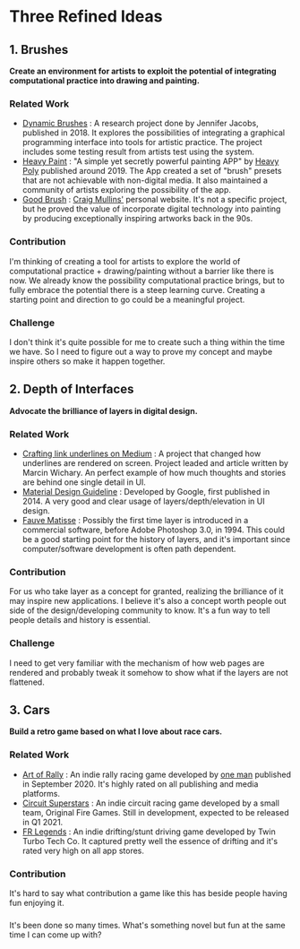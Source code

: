 # Three Refined Ideas
## 1. Brushes
**Create an environment for artists to exploit the potential of integrating computational practice into drawing and painting.**
### Related Work
- [Dynamic Brushes](https://jenniferjacobs.mat.ucsb.edu/index.html#db) : A research project done by Jennifer Jacobs, published in 2018. It explores the possibilities of integrating a graphical programming interface into tools for artistic practice. The project includes some testing result from artists test using the system.
- [Heavy Paint](https://www.heavypaint.app/home) : "A simple yet secretly powerful painting APP" by [Heavy Poly](https://www.heavypoly.com/contact) published around 2019. The App created a set of "brush" presets that are not achievable with non-digital media. It also maintained a community of artists exploring the possibility of the app. 
- [Good Brush](http://www.goodbrush.com/) : [Craig Mullins'](https://www.wikiart.org/en/craig-mullins) personal website. It's not a specific project, but he proved the value of incorporate digital technology into painting by producing exceptionally inspiring artworks back in the 90s.
### Contribution
I'm thinking of creating a tool for artists to explore the world of computational practice + drawing/painting without a barrier like there is now. We already know the possibility computational practice brings, but to fully embrace the potential there is a steep learning curve. Creating a starting point and direction to go could be a meaningful project.
### Challenge
I don't think it's quite possible for me to create such a thing within the time we have. So I need to figure out a way to prove my concept and maybe inspire others so make it happen together.
## 2. Depth of Interfaces
**Advocate the brilliance of layers in digital design.**
### Related Work
- [Crafting link underlines on Medium](https://medium.design/crafting-link-underlines-on-medium-7c03a9274f9) : A project that changed how underlines are rendered on screen. Project leaded and article written by Marcin Wichary. An perfect example of how much thoughts and stories are behind one single detail in UI.
- [Material Design Guideline](https://material.io/design/environment/elevation.html) : Developed by Google, first published in 2014. A very good and clear usage of layers/depth/elevation in UI design.
- [Fauve Matisse](https://web.archive.org/web/20170201140928/http://pages.swcp.com/rtoads/vivisect/software/matisse.html) : Possibly the first time layer is introduced in a commercial software, before Adobe Photoshop 3.0, in 1994. This could be a good starting point for the history of layers, and it's important since computer/software development is often path dependent.
### Contribution
For us who take layer as a concept for granted, realizing the brilliance of it may inspire new applications. I believe it's also a concept worth people out side of the design/developing community to know. It's a fun way to tell people details and history is essential.
### Challenge
I need to get very familiar with the mechanism of how web pages are rendered and probably tweak it somehow to show what if the layers are not flattened.
## 3. Cars
**Build a retro game based on what I love about race cars.**
### Related Work
- [Art of Rally](http://artofrally.com/) : An indie rally racing game developed by [one man](http://absolutedrift.com/press/) published in September 2020. It's highly rated on all publishing and media platforms.
- [Circuit Superstars](https://www.originalfiregames.com/circuit-superstars) : An indie circuit racing game developed by a small team, Original Fire Games. Still in development, expected to be released in Q1 2021.
- [FR Legends](https://apps.apple.com/us/app/fr-legends/id1435740083) : An indie drifting/stunt driving game developed by Twin Turbo Tech Co. It captured pretty well the essence of drifting and it's rated very high on all app stores.
### Contribution
It's hard to say what contribution a game like this has beside people having fun enjoying it.
###
It's been done so many times. What's something novel but fun at the same time I can come up with?